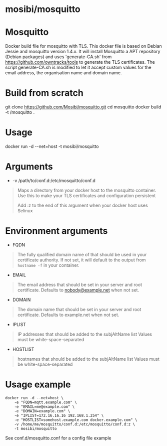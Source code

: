 # mosibi/mosquitto

Mosquitto
=========

Docker build file for mosquitto with TLS. This docker file is based on
Debian Jessie and mosquitto version 1.4.x. It will install Mosquitto a
APT repository (Debian packages) and uses 'generate-CA.sh' from
https://github.com/owntracks/tools to generate the TLS certificates.
The script generate-CA.sh is modified to let it accept custom values for
the email address, the organisation name and domain name.

Build from scratch
======
git clone https://github.com/Mosibi/mosquitto.git
cd mosquitto
docker build -t <yourname>/mosquitto .

Usage
======
docker run -d --net=host -t mosibi/mosquitto

Arguments
======

* -v /path/to/conf.d:/etc/mosquitto/conf.d

> Maps a directory from your docker host to the mosquitto container. Use this
> to make your TLS certificates and configuration persistent
>
> Add :z to the end of this argument when your docker host uses Selinux

Environment arguments
======

* FQDN

> The fully qualified domain name of that should be used in your certificate authority.
> If not set, it will default to the output from `hostname -f` in your container.

* EMAIL

> The email address that should be set in your server and root certificate. Defaults to
> nobody@example.net when not set.

* DOMAIN

> The domain name that should be set in your server and root certificate. Defaults to
> example.net when not set.

* IPLIST

> IP addresses that should be added to the subjAltName list
> Values must be white-space-separated

* HOSTLIST

> hostnames that should be added to the subjAltName list
> Values must be white-space-separated

Usage example
======

<pre><code>docker run -d --net=host \
	-e "FQDN=mqtt.example.com" \
	-e "EMAIL=me@example.com" \
	-e "DOMAIN=example.com" \
	-e "IPLIST=172.16.16.16 192.168.1.254" \
	-e "HOSTLIST=somehost.example.com docker.example.com" \
	-v /home/me/mosquitto/conf.d:/etc/mosquitto/conf.d:z \
	-t mosibi/mosquitto</code></pre>

See conf.d/mosquitto.conf for a config file example
